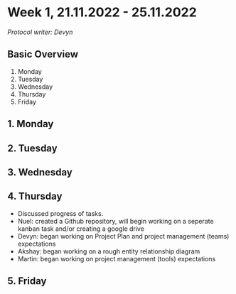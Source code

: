 # **Week 1, 21.11.2022 - 25.11.2022**
_Protocol writer: Devyn_

## **Basic Overview**
1. Monday
2. Tuesday
3. Wednesday
4. Thursday
5. Friday

## **1. Monday**

## **2. Tuesday**

## **3. Wednesday**

## **4. Thursday**
- Discussed progress of tasks. 
- Nuel: created a Github repository, will begin working on a seperate kanban task and/or creating a google drive
- Devyn: began working on Project Plan and project management (teams) expectations
- Akshay: began working on a rough entity relationship diagram
- Martin: began working on project management (tools) expectations
## **5. Friday**